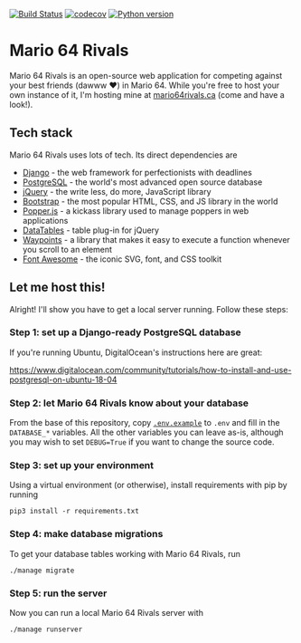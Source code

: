 [![Build Status](https://travis-ci.com/mwiens91/mario-64-rivals.svg?branch=master)](https://travis-ci.com/mwiens91/mario-64-rivals)
[![codecov](https://codecov.io/gh/mwiens91/mario-64-rivals/branch/master/graph/badge.svg)](https://codecov.io/gh/mwiens91/mario-64-rivals)
[![Python version](https://img.shields.io/badge/python-3.5%20|%203.6%20|%203.7-blue.svg)](https://github.com/mwiens91/mario-64-rivals)

# Mario 64 Rivals

Mario 64 Rivals is an open-source web application for competing against
your best friends (dawww :heart:) in Mario 64.  While you're free to
host your own instance of it, I'm hosting mine at
[mario64rivals.ca](https://mario64rivals.ca) (come and have a look!).

## Tech stack

Mario 64 Rivals uses lots of tech. Its direct dependencies are

- [Django](https://www.djangoproject.com/) - the web framework for perfectionists with deadlines
- [PostgreSQL](https://www.postgresql.org/) - the world's most advanced open source database
- [jQuery](https://jquery.com/) - the write less, do more, JavaScript library
- [Bootstrap](https://getbootstrap.com/) - the most popular HTML, CSS, and JS library in the world
- [Popper.js](https://popper.js.org/) - a kickass library used to manage poppers in web applications
- [DataTables](https://datatables.net/) - table plug-in for jQuery
- [Waypoints](http://imakewebthings.com/waypoints/) - a library that makes it easy to execute a function whenever you scroll to an element
- [Font Awesome](https://fontawesome.com/) - the iconic SVG, font, and CSS toolkit


## Let me host this!

Alright! I'll show you have to get a local server running. Follow these
steps:

### Step 1: set up a Django-ready PostgreSQL database

If you're running Ubuntu, DigitalOcean's instructions here are great:

https://www.digitalocean.com/community/tutorials/how-to-install-and-use-postgresql-on-ubuntu-18-04

### Step 2: let Mario 64 Rivals know about your database

From the base of this repository, copy [`.env.example`](.env.example) to
`.env` and fill in the `DATABASE_*` variables. All the other variables
you can leave as-is, although you may wish to set `DEBUG=True` if you
want to change the source code.

### Step 3: set up your environment

Using a virtual environment (or otherwise), install requirements with
pip by running

```
pip3 install -r requirements.txt
```

### Step 4: make database migrations

To get your database tables working with Mario 64 Rivals, run

```
./manage migrate
```

### Step 5: run the server

Now you can run a local Mario 64 Rivals server with

```
./manage runserver
```
